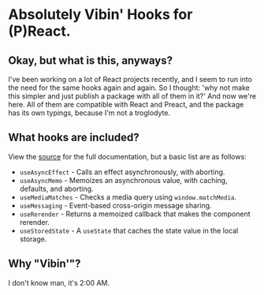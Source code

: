 # Absolutely Vibin' Hooks for (P)React.

## Okay, but what is this, anyways?

I've been working on a lot of React projects recently, and I seem to run into the need for the same hooks again and again. So I thought: 'why not make this simpler and just publish a package with all of them in it?' And now we're here. All of them are compatible with React and Preact, and the package has its own typings, because I'm not a troglodyte.

## What hooks are included?

View the [source](https://github.com/Aurailus/vibin-hooks) for the full documentation, but a basic list are as follows:

- `useAsyncEffect` - Calls an effect asynchronously, with aborting.
- `useAsyncMemo` - Memoizes an asynchronous value, with caching, defaults, and aborting.
- `useMediaMatches` - Checks a media query using `window.matchMedia`.
- `useMessaging` - Event-based cross-origin message sharing.
- `useRerender` - Returns a memoized callback that makes the component rerender.
- `useStoredState` - A `useState` that caches the state value in the local storage.

## Why "Vibin'"?

I don't know man, it's 2:00 AM.
